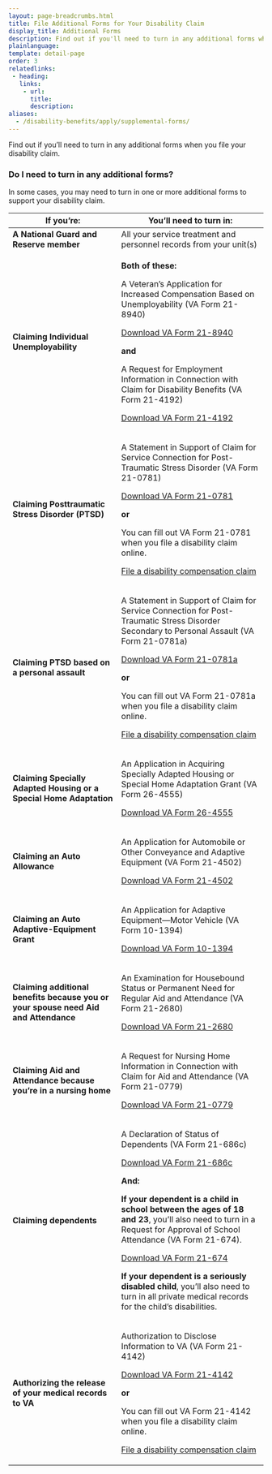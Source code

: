 ```yaml
---
layout: page-breadcrumbs.html
title: File Additional Forms for Your Disability Claim
display_title: Additional Forms
description: Find out if you'll need to turn in any additional forms when you file your VA disability claim.
plainlanguage: 
template: detail-page
order: 3
relatedlinks:
 - heading: 
   links: 
    - url: 
      title: 
      description:
aliases:
  - /disability-benefits/apply/supplemental-forms/
---
```


<div class="va-introtext">

Find out if you’ll need to turn in any additional forms when you file your disability claim. 

</div>


### Do I need to turn in any additional forms?

In some cases, you may need to turn in one or more additional forms to support your disability claim. 

<div class="va-table-overflow">
<table class="va-table-explanatory">

<thead>
  <tr>
    <th colspan="1" scope="col">If you’re:</th>
    <th colspan="1" scope="col">You’ll need to turn in:</th>
  </tr>
</thead>
<tbody>
  <tr>
   <td><strong>A National Guard and Reserve member</strong></td>
    <td>All your service treatment and personnel records from your unit(s)</td>
  </tr>
  <tr>
   <td><strong>Claiming Individual Unemployability</strong></td>
    <td><p><strong>Both of these:</strong></p>
        <p>A Veteran’s Application for Increased Compensation Based on Unemployability (VA Form 21-8940)</p>
        <p><a href="https://www.vba.va.gov/pubs/forms/VBA-21-8940-ARE.pdf">Download VA Form 21-8940</a></p>
        <p><strong>and</strong></p>
        <p>A Request for Employment Information in Connection with Claim for Disability Benefits (VA Form 21-4192)</p>
        <p><a href="https://www.vba.va.gov/pubs/forms/VBA-21-4192-ARE.pdf">Download VA Form 21-4192</a></p>
    </td>
  </tr>
  <tr>
    <td><strong>Claiming Posttraumatic Stress Disorder (PTSD)</strong></td>
    <td><p>A Statement in Support of Claim for Service Connection for Post-Traumatic Stress Disorder (VA Form 21-0781)</p>
        <p><a href="https://www.vba.va.gov/pubs/forms/VBA-21-0781-ARE.PDF">Download VA Form 21-0781</a></p>
        <p><strong>or</strong></p>
        <p>You can fill out VA Form 21-0781 when you file a disability claim online.</p>
        <p><a href="/disability/how-to-file-claim/">File a disability compensation claim</a></p>
    </td>
  </tr>
  <tr>
   <td><strong>Claiming PTSD based on a personal assault</strong></td>
    <td><p>A Statement in Support of Claim for Service Connection for Post-Traumatic Stress Disorder Secondary to Personal Assault (VA Form 21-0781a)</p>
        <p><a href="https://www.vba.va.gov/pubs/forms/VBA-21-0781a-ARE.pdf">Download VA Form 21-0781a</a></p>
        <p><strong>or</strong></p>
        <p>You can fill out VA Form 21-0781a when you file a disability claim online.</p>
        <p><a href="/disability/how-to-file-claim/">File a disability compensation claim</a></p>
    </td>
  </tr>
  <tr>
   <td><strong>Claiming Specially Adapted Housing or a Special Home Adaptation</strong></td>
    <td><p>An Application in Acquiring Specially Adapted Housing or Special Home Adaptation Grant (VA Form 26-4555)</p>
        <p><a href="https://www.vba.va.gov/pubs/forms/vba-26-4555-are.pdf">Download VA Form 26-4555</a></p>
    </td>
  </tr>
  <tr>
   <td><strong>Claiming an Auto Allowance</strong></td>
    <td><p>An Application for Automobile or Other Conveyance and Adaptive Equipment (VA Form 21-4502)</p>
        <p><a href="https://www.vba.va.gov/pubs/forms/VBA-21-4502-ARE.pdf">Download VA Form 21-4502</a></p>
    </td>
  </tr>
  <tr>
   <td><strong>Claiming an Auto Adaptive-Equipment Grant</strong></td>
    <td><p>An Application for Adaptive Equipment—Motor Vehicle (VA Form 10-1394)</p>
        <p><a href="https://www.va.gov/vaforms/medical/pdf/10-1394-fill.pdf">Download VA Form 10-1394</a></p>
    </td>
  </tr>
  <tr>
    <td><strong>Claiming additional benefits because you or your spouse need Aid and Attendance</strong></td>
    <td><p>An Examination for Housebound Status or Permanent Need for Regular Aid and Attendance (VA Form 21-2680)</p>
        <p><a href="https://www.vba.va.gov/pubs/forms/VBA-21-2680-ARE.pdf">Download VA Form 21-2680</a></p>
    </td>
  </tr>
  <tr>
   <td><strong>Claiming Aid and Attendance because you’re in a nursing home</strong></td>
    <td><p>A Request for Nursing Home Information in Connection with Claim for Aid and Attendance (VA Form 21-0779)</p>
        <p><a href="https://www.vba.va.gov/pubs/forms/VBA-21-0779-ARE.pdf">Download VA Form 21-0779</a></p>
    </td>
  </tr>
  <tr>
   <td><strong>Claiming dependents</strong></td>
    <td><p>A Declaration of Status of Dependents (VA Form 21-686c)</p>
        <p><a href="https://www.vba.va.gov/pubs/forms/VBA-21-686c-ARE.pdf">Download VA Form 21-686c</a></p>
        <p><strong>And:</strong></p>
        <p><strong>If your dependent is a child in school between the ages of 18 and 23</strong>, you’ll also need to turn in a Request for Approval of School Attendance (VA Form 21-674).</p>
        <p><a href="https://www.vba.va.gov/pubs/forms/VBA-21-674-ARE.pdf">Download VA Form 21-674</a></p> 
        <p><strong>If your dependent is a seriously disabled child</strong>, you’ll also need to turn in all private medical records for the child’s disabilities.</p>
    </td>
  </tr>
  <tr>
   <td><strong>Authorizing the release of your medical records to VA</strong></td>
    <td><p>Authorization to Disclose Information to VA (VA Form 21-4142)</p>
        <p><a href="https://www.vba.va.gov/pubs/forms/VBA-21-4142-ARE.pdf">Download VA Form 21-4142</a></p>
        <p><strong>or</strong></p>
        <p>You can fill out VA Form 21-4142 when you file a disability claim online.</p>
        <p><a href="/disability/how-to-file-claim/">File a disability compensation claim</a></p> 
    </td>
  </tr>
</tbody>
</table>
         </div>
